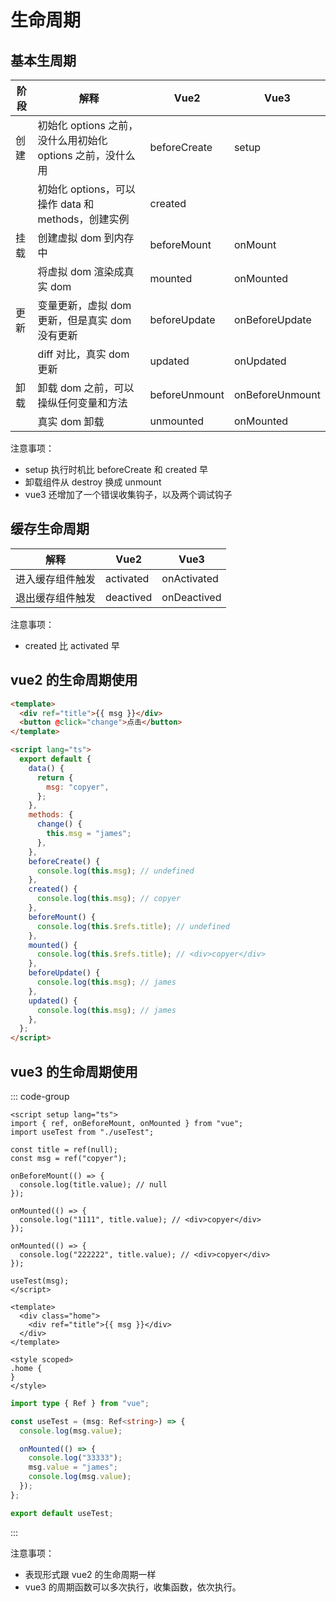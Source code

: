 # 生命周期

## 基本生周期

| **阶段** | **解释**                                                   | Vue2          | Vue3            |
| -------- | ---------------------------------------------------------- | ------------- | --------------- |
| 创建     | 初始化 options 之前，没什么用初始化 options 之前，没什么用 | beforeCreate  | setup           |
|          | 初始化 options，可以操作 data 和 methods，创建实例         | created       |                 |
| 挂载     | 创建虚拟 dom 到内存中                                      | beforeMount   | onMount         |
|          | 将虚拟 dom 渲染成真实 dom                                  | mounted       | onMounted       |
| 更新     | 变量更新，虚拟 dom 更新，但是真实 dom 没有更新             | beforeUpdate  | onBeforeUpdate  |
|          | diff 对比，真实 dom 更新                                   | updated       | onUpdated       |
| 卸载     | 卸载 dom 之前，可以操纵任何变量和方法                      | beforeUnmount | onBeforeUnmount |
|          | 真实 dom 卸载                                              | unmounted     | onMounted       |

注意事项：

- setup 执行时机比 beforeCreate 和 created 早
- 卸载组件从 destroy 换成 unmount
- vue3 还增加了一个错误收集钩子，以及两个调试钩子

## 缓存生命周期

| **解释**         | Vue2      | Vue3        |
| ---------------- | --------- | ----------- |
| 进入缓存组件触发 | activated | onActivated |
| 退出缓存组件触发 | deactived | onDeactived |

注意事项：

- created 比 activated 早

## vue2 的生命周期使用

```html
<template>
  <div ref="title">{{ msg }}</div>
  <button @click="change">点击</button>
</template>

<script lang="ts">
  export default {
    data() {
      return {
        msg: "copyer",
      };
    },
    methods: {
      change() {
        this.msg = "james";
      },
    },
    beforeCreate() {
      console.log(this.msg); // undefined
    },
    created() {
      console.log(this.msg); // copyer
    },
    beforeMount() {
      console.log(this.$refs.title); // undefined
    },
    mounted() {
      console.log(this.$refs.title); // <div>copyer</div>
    },
    beforeUpdate() {
      console.log(this.msg); // james
    },
    updated() {
      console.log(this.msg); // james
    },
  };
</script>
```

## vue3 的生命周期使用

::: code-group

```vue [App.vue]
<script setup lang="ts">
import { ref, onBeforeMount, onMounted } from "vue";
import useTest from "./useTest";

const title = ref(null);
const msg = ref("copyer");

onBeforeMount(() => {
  console.log(title.value); // null
});

onMounted(() => {
  console.log("1111", title.value); // <div>copyer</div>
});

onMounted(() => {
  console.log("222222", title.value); // <div>copyer</div>
});

useTest(msg);
</script>

<template>
  <div class="home">
    <div ref="title">{{ msg }}</div>
  </div>
</template>

<style scoped>
.home {
}
</style>
```

```ts [useTest.ts]
import type { Ref } from "vue";

const useTest = (msg: Ref<string>) => {
  console.log(msg.value);

  onMounted(() => {
    console.log("33333");
    msg.value = "james";
    console.log(msg.value);
  });
};

export default useTest;
```

:::

注意事项：

- 表现形式跟 vue2 的生命周期一样
- vue3 的周期函数可以多次执行，收集函数，依次执行。
